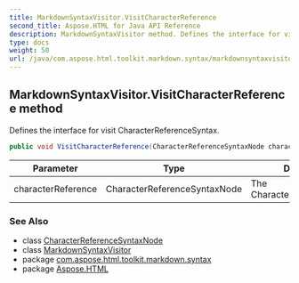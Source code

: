 ```yaml
---
title: MarkdownSyntaxVisitor.VisitCharacterReference
second_title: Aspose.HTML for Java API Reference
description: MarkdownSyntaxVisitor method. Defines the interface for visit CharacterReferenceSyntax
type: docs
weight: 50
url: /java/com.aspose.html.toolkit.markdown.syntax/markdownsyntaxvisitor/visitcharacterreference/
---
```

## MarkdownSyntaxVisitor.VisitCharacterReference method

Defines the interface for visit CharacterReferenceSyntax.

```java
public void VisitCharacterReference(CharacterReferenceSyntaxNode characterReference)
```

| Parameter | Type | Description |
| --- | --- | --- |
| characterReference | CharacterReferenceSyntaxNode | The CharacterReferenceSyntax. |

### See Also

* class [CharacterReferenceSyntaxNode](../../characterreferencesyntaxnode/)
* class [MarkdownSyntaxVisitor](../)
* package [com.aspose.html.toolkit.markdown.syntax](../../markdownsyntaxvisitor/)
* package [Aspose.HTML](../../../)
